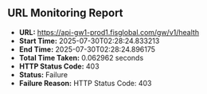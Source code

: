 ## URL Monitoring Report

- **URL:** https://api-gw1-prod1.fisglobal.com/gw/v1/health
- **Start Time:** 2025-07-30T02:28:24.833213
- **End Time:** 2025-07-30T02:28:24.896175
- **Total Time Taken:** 0.062962 seconds
- **HTTP Status Code:** 403
- **Status:** Failure
- **Failure Reason:** HTTP Status Code: 403
